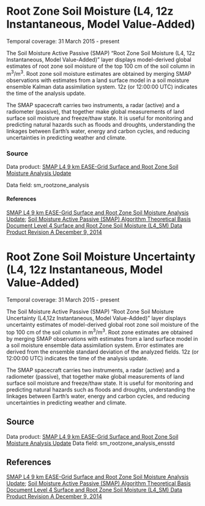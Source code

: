 # Root Zone Soil Moisture (L4, 12z Instantaneous, Model Value-Added)
Temporal coverage: 31 March 2015 - present

The Soil Moisture Active Passive (SMAP) “Root Zone Soil Moisture (L4, 12z Instantaneous, Model Value-Added)” layer displays model-derived global estimates of root zone soil moisture of the top 100 cm of the soil column in m<sup>3</sup>/m<sup>3</sup>. Root zone soil moisture estimates are obtained by merging SMAP observations with estimates from a land surface model in a soil moisture ensemble Kalman data assimilation system.  12z (or 12:00:00 UTC) indicates the time of the analysis update.  

The SMAP spacecraft carries two instruments, a radar (active) and a radiometer (passive), that together make global measurements of land surface soil moisture and freeze/thaw state. It is useful for monitoring and predicting natural hazards such as floods and droughts, understanding the linkages between Earth’s water, energy and carbon cycles, and reducing uncertainties in predicting weather and climate.

### Source
Data product: [SMAP L4 9 km EASE-Grid Surface and Root Zone Soil Moisture Analysis Update](https://nsidc.org/data/spl4smau/)

Data field: sm_rootzone_analysis

#### References
[SMAP L4 9 km EASE-Grid Surface and Root Zone Soil Moisture Analysis Update](https://nsidc.org/data/spl4smau/); [Soil Moisture Active Passive (SMAP) Algorithm Theoretical Basis Document Level 4 Surface and Root Zone Soil Moisture (L4_SM) Data Product Revision A December 9, 2014](https://nsidc.org/sites/nsidc.org/files/files/272_L4_SM_RevA_web.pdf)

# Root Zone Soil Moisture Uncertainty (L4, 12z Instantaneous, Model Value-Added)
Temporal coverage: 31 March 2015 - present

The Soil Moisture Active Passive (SMAP) “Root Zone Soil Moisture Uncertainty (L4,12z Instantaneous, Model Value-Added)” layer displays uncertainty estimates of model-derived global root zone soil moisture of the top 100 cm of the soil column in m<sup>3</sup>/m<sup>3</sup>. Root zone estimates are obtained by merging SMAP observations with estimates from a land surface model in a soil moisture ensemble data assimilation system.  Error estimates are derived from the ensemble standard deviation of the analyzed fields. 12z (or 12:00:00 UTC) indicates the time of the analysis update.

The SMAP spacecraft carries two instruments, a radar (active) and a radiometer (passive), that together make global measurements of land surface soil moisture and freeze/thaw state. It is useful for monitoring and predicting natural hazards such as floods and droughts, understanding the linkages between Earth’s water, energy and carbon cycles, and reducing uncertainties in predicting weather and climate.

## Source
Data product: [SMAP L4 9 km EASE-Grid Surface and Root Zone Soil Moisture Analysis Update](https://nsidc.org/data/spl4smau/)
Data field: sm_rootzone_analysis_ensstd

## References
[SMAP L4 9 km EASE-Grid Surface and Root Zone Soil Moisture Analysis Update](https://nsidc.org/data/spl4smau/); [Soil Moisture Active Passive (SMAP) Algorithm Theoretical Basis Document Level 4 Surface and Root Zone Soil Moisture (L4_SM) Data Product Revision A December 9, 2014](https://nsidc.org/sites/nsidc.org/files/files/272_L4_SM_RevA_web.pdf)
